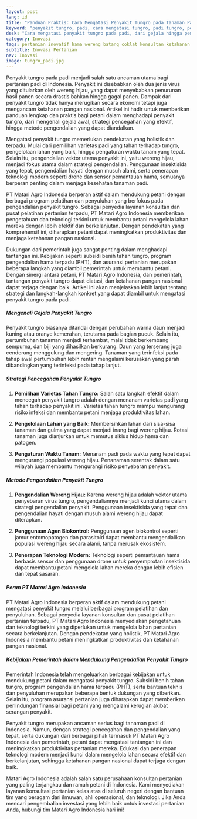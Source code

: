 ```yaml
---
layout: post
lang: id
title: "Panduan Praktis: Cara Mengatasi Penyakit Tungro pada Tanaman Padi"
keyword: "penyakit tungro, padi, cara mengatasi tungro, padi tungro, penyakit tanaman padi, perawatan padi, kesehatan tanaman padi, konsultan pertanian, pelatihan pertanian terpadu, PT Matari Agro Indonesia"
desk: "Cara mengatasi penyakit tungro pada padi, dari gejala hingga pengendalian efektif, untuk meningkatkan produktivitas pertanian di Indonesia"
category: Inovasi
tags: pertanian inovatif hama wereng batang coklat konsultan ketahanan pangan
subtitle: Inovasi Pertanian
nav: Inovasi
image: tungro_padi.jpg
---
```


Penyakit tungro pada padi menjadi salah satu ancaman utama bagi pertanian padi di Indonesia. Penyakit ini disebabkan oleh dua jenis virus yang ditularkan oleh wereng hijau, yang dapat menyebabkan penurunan hasil panen secara drastis bahkan hingga gagal panen. Dampak dari penyakit tungro tidak hanya merugikan secara ekonomi tetapi juga mengancam ketahanan pangan nasional. Artikel ini hadir untuk memberikan panduan lengkap dan praktis bagi petani dalam menghadapi penyakit tungro, dari mengenali gejala awal, strategi pencegahan yang efektif, hingga metode pengendalian yang dapat diandalkan.

Mengatasi penyakit tungro memerlukan pendekatan yang holistik dan terpadu. Mulai dari pemilihan varietas padi yang tahan terhadap tungro, pengelolaan lahan yang baik, hingga pengaturan waktu tanam yang tepat. Selain itu, pengendalian vektor utama penyakit ini, yaitu wereng hijau, menjadi fokus utama dalam strategi pengendalian. Penggunaan insektisida yang tepat, pengendalian hayati dengan musuh alami, serta penerapan teknologi modern seperti drone dan sensor pemantauan hama, semuanya berperan penting dalam menjaga kesehatan tanaman padi.

PT Matari Agro Indonesia berperan aktif dalam mendukung petani dengan berbagai program pelatihan dan penyuluhan yang berfokus pada pengendalian penyakit tungro. Sebagai penyedia layanan konsultan dan pusat pelatihan pertanian terpadu, PT Matari Agro Indonesia memberikan pengetahuan dan teknologi terkini untuk membantu petani mengelola lahan mereka dengan lebih efektif dan berkelanjutan. Dengan pendekatan yang komprehensif ini, diharapkan petani dapat meningkatkan produktivitas dan menjaga ketahanan pangan nasional.

Dukungan dari pemerintah juga sangat penting dalam menghadapi tantangan ini. Kebijakan seperti subsidi benih tahan tungro, program pengendalian hama terpadu (PHT), dan asuransi pertanian merupakan beberapa langkah yang diambil pemerintah untuk membantu petani. Dengan sinergi antara petani, PT Matari Agro Indonesia, dan pemerintah, tantangan penyakit tungro dapat diatasi, dan ketahanan pangan nasional dapat terjaga dengan baik. Artikel ini akan menjelaskan lebih lanjut tentang strategi dan langkah-langkah konkret yang dapat diambil untuk mengatasi penyakit tungro pada padi.

##### Mengenali Gejala Penyakit Tungro

Penyakit tungro biasanya ditandai dengan perubahan warna daun menjadi kuning atau oranye kemerahan, terutama pada bagian pucuk. Selain itu, pertumbuhan tanaman menjadi terhambat, malai tidak berkembang sempurna, dan biji yang dihasilkan berkurang. Daun yang terserang juga cenderung menggulung dan mengering. Tanaman yang terinfeksi pada tahap awal pertumbuhan lebih rentan mengalami kerusakan yang parah dibandingkan yang terinfeksi pada tahap lanjut.

##### Strategi Pencegahan Penyakit Tungro

1. **Pemilihan Varietas Tahan Tungro:** Salah satu langkah efektif dalam mencegah penyakit tungro adalah dengan menanam varietas padi yang tahan terhadap penyakit ini. Varietas tahan tungro mampu mengurangi risiko infeksi dan membantu petani menjaga produktivitas lahan.

2. **Pengelolaan Lahan yang Baik:** Membersihkan lahan dari sisa-sisa tanaman dan gulma yang dapat menjadi inang bagi wereng hijau. Rotasi tanaman juga dianjurkan untuk memutus siklus hidup hama dan patogen.

3. **Pengaturan Waktu Tanam:** Menanam padi pada waktu yang tepat dapat mengurangi populasi wereng hijau. Penanaman serentak dalam satu wilayah juga membantu mengurangi risiko penyebaran penyakit.

##### Metode Pengendalian Penyakit Tungro

1. **Pengendalian Wereng Hijau:** Karena wereng hijau adalah vektor utama penyebaran virus tungro, pengendaliannya menjadi kunci utama dalam strategi pengendalian penyakit. Penggunaan insektisida yang tepat dan pengendalian hayati dengan musuh alami wereng hijau dapat diterapkan.

2. **Penggunaan Agen Biokontrol:** Penggunaan agen biokontrol seperti jamur entomopatogen dan parasitoid dapat membantu mengendalikan populasi wereng hijau secara alami, tanpa merusak ekosistem.

3. **Penerapan Teknologi Modern:** Teknologi seperti pemantauan hama berbasis sensor dan penggunaan drone untuk penyemprotan insektisida dapat membantu petani mengelola lahan mereka dengan lebih efisien dan tepat sasaran.

##### Peran PT Matari Agro Indonesia

PT Matari Agro Indonesia berperan aktif dalam mendukung petani mengatasi penyakit tungro melalui berbagai program pelatihan dan penyuluhan. Sebagai penyedia layanan konsultan dan pusat pelatihan pertanian terpadu, PT Matari Agro Indonesia menyediakan pengetahuan dan teknologi terkini yang diperlukan untuk mengelola lahan pertanian secara berkelanjutan. Dengan pendekatan yang holistik, PT Matari Agro Indonesia membantu petani meningkatkan produktivitas dan ketahanan pangan nasional.

##### Kebijakan Pemerintah dalam Mendukung Pengendalian Penyakit Tungro

Pemerintah Indonesia telah mengeluarkan berbagai kebijakan untuk mendukung petani dalam mengatasi penyakit tungro. Subsidi benih tahan tungro, program pengendalian hama terpadu (PHT), serta bantuan teknis dan penyuluhan merupakan beberapa bentuk dukungan yang diberikan. Selain itu, program asuransi pertanian juga diharapkan dapat memberikan perlindungan finansial bagi petani yang mengalami kerugian akibat serangan penyakit.

Penyakit tungro merupakan ancaman serius bagi tanaman padi di Indonesia. Namun, dengan strategi pencegahan dan pengendalian yang tepat, serta dukungan dari berbagai pihak termasuk PT Matari Agro Indonesia dan pemerintah, petani dapat mengatasi tantangan ini dan meningkatkan produktivitas pertanian mereka. Edukasi dan penerapan teknologi modern menjadi kunci dalam mengelola lahan secara efektif dan berkelanjutan, sehingga ketahanan pangan nasional dapat terjaga dengan baik.

Matari Agro Indonesia adalah salah satu perusahaan konsultan pertanian yang paling terjangkau dan ramah petani di Indonesia. Kami menyediakan layanan konsultasi pertanian kelas atas di seluruh negeri dengan bantuan tim yang beragam dari ilmuwan, ahli operasional, dan teknologi. Jika Anda mencari pengembalian investasi yang lebih baik untuk investasi pertanian Anda, hubungi tim Matari Agro Indonesia hari ini!

